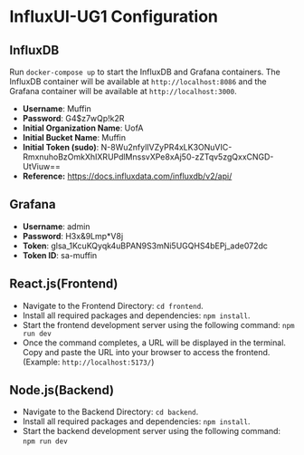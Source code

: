 # InfluxUI-UG1 Configuration

## InfluxDB
Run `docker-compose up` to start the InfluxDB and Grafana containers. The InfluxDB container will be available at `http://localhost:8086` and the Grafana container will be available at `http://localhost:3000`.

- **Username**: Muffin
- **Password**: G4$z7wQp!k2R
- **Initial Organization Name**: UofA
- **Initial Bucket Name**: Muffin
- **Initial Token (sudo)**: N-8Wu2nfylIVZyPR4xLK3ONuVIC-RmxnuhoBzOmkXhIXRUPdlMnssvXPe8xAj50-zZTqv5zgQxxCNGD-UtViuw==
- **Reference:** https://docs.influxdata.com/influxdb/v2/api/

## Grafana
- **Username**: admin
- **Password**: H3x&9Lmp*V8j
- **Token**: glsa_1KcuKQyqk4uBPAN9S3mNi5UGQHS4bEPj_ade072dc
- **Token ID**: sa-muffin

## React.js(Frontend)
- Navigate to the Frontend Directory: `cd frontend`.
- Install all required packages and dependencies: `npm install`.
- Start the frontend development server using the following command: `npm run dev`
- Once the command completes, a URL will be displayed in the terminal. Copy and paste the URL into your browser to access the frontend.(Example: `http://localhost:5173/`)

## Node.js(Backend)
- Navigate to the Backend Directory: `cd backend`.
- Install all required packages and dependencies: `npm install`.
- Start the backend development server using the following command: `npm run dev`